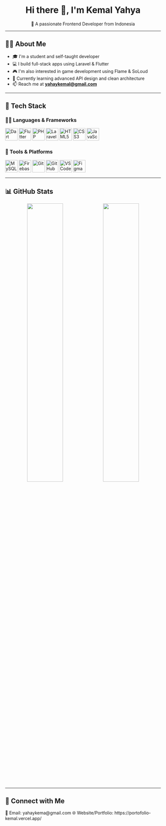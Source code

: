 <h1 align="center">Hi there 👋, I'm Kemal Yahya</h1>
<p align="center">🚀 A passionate Frontend Developer  from Indonesia</p>

---

## 🧑‍💻 About Me

- 🎓 I'm a student and self-taught developer  
- 💻 I build full-stack apps using Laravel & Flutter  
- 🎮 I'm also interested in game development using Flame & SoLoud  
- 🌱 Currently learning advanced API design and clean architecture  
- 📫 Reach me at **yahaykemal@gmail.com**

---

## 💼 Tech Stack

### 👨‍💻 Languages & Frameworks
<p>
  <img src="https://cdn.jsdelivr.net/gh/devicons/devicon/icons/dart/dart-original.svg" width="40" alt="Dart" />
  <img src="https://cdn.jsdelivr.net/gh/devicons/devicon/icons/flutter/flutter-original.svg" width="40" alt="Flutter" />
  <img src="https://cdn.jsdelivr.net/gh/devicons/devicon/icons/php/php-original.svg" width="40" alt="PHP" />
  <img src="https://cdn.jsdelivr.net/gh/devicons/devicon/icons/laravel/laravel-plain.svg" width="40" alt="Laravel" />
  <img src="https://cdn.jsdelivr.net/gh/devicons/devicon/icons/html5/html5-original.svg" width="40" alt="HTML5" />
  <img src="https://cdn.jsdelivr.net/gh/devicons/devicon/icons/css3/css3-original.svg" width="40" alt="CSS3" />
  <img src="https://cdn.jsdelivr.net/gh/devicons/devicon/icons/javascript/javascript-original.svg" width="40" alt="JavaScript" />
</p>

### 🧰 Tools & Platforms
<p>
  <img src="https://cdn.jsdelivr.net/gh/devicons/devicon/icons/mysql/mysql-original.svg" width="40" alt="MySQL" />
  <img src="https://cdn.jsdelivr.net/gh/devicons/devicon/icons/firebase/firebase-plain.svg" width="40" alt="Firebase" />
  <img src="https://cdn.jsdelivr.net/gh/devicons/devicon/icons/git/git-original.svg" width="40" alt="Git" />
  <img src="https://cdn.jsdelivr.net/gh/devicons/devicon/icons/github/github-original.svg" width="40" alt="GitHub" />
  <img src="https://cdn.jsdelivr.net/gh/devicons/devicon/icons/vscode/vscode-original.svg" width="40" alt="VSCode" />
  <img src="https://cdn.jsdelivr.net/gh/devicons/devicon/icons/figma/figma-original.svg" width="40" alt="Figma" />
</p>

---

## 📊 GitHub Stats

<p align="center">
  <img src="https://github-readme-stats.vercel.app/api?username=kemalyahya&show_icons=true&theme=radical" width="48%" />
  <img src="https://github-readme-stats.vercel.app/api/top-langs/?username=kemalyahya&layout=compact&theme=radical" width="48%" />
</p>

---

## 🔗 Connect with Me

<p>
  📧 Email: yahaykema@gmail.com  
  🌐 Website/Portfolio: https://portofolio-kemal.vercel.app/
</p>
